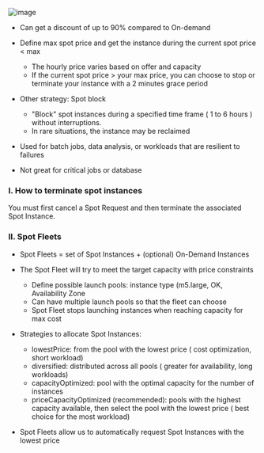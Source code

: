 ![image](https://github.com/nhvu95/aws-handbook/assets/26276890/7be977d8-90d6-48b8-9a92-a7dc1cdbe203)

* Can get a discount of up to 90% compared to On-demand
* Define max spot price and get the instance during the current spot price < max
    * The hourly price varies based on offer and capacity
    * If the current spot price > your max price, you can choose to stop or terminate your instance with a 2 minutes grace period

* Other strategy: Spot block
    * "Block" spot instances during a specified time frame ( 1 to 6 hours ) without interruptions.
    * In rare situations, the instance may be reclaimed

* Used for batch jobs, data analysis, or workloads that  are resilient to failures
* Not great for critical jobs or database

### I. How to terminate spot instances
You must first cancel a Spot Request and then terminate the associated Spot Instance.

### II. Spot Fleets
* Spot Fleets =  set of Spot Instances + (optional) On-Demand Instances
* The Spot Fleet will try to meet the target capacity with price constraints
    * Define possible launch pools: instance type (m5.large, OK, Availability Zone
    * Can have multiple launch pools so that the fleet can choose
    * Spot Fleet stops launching instances when reaching capacity for max cost
* Strategies to allocate Spot Instances:
    * lowestPrice: from the pool with the lowest price ( cost optimization, short workload)
    * diversified: distributed across all pools ( greater for availability, long workloads)
    * capacityOptimized: pool with the optimal capacity for the number of instances
    * priceCapacityOptimized (recommended): pools with the highest capacity available, then select the pool with the lowest price ( best choice for the most workload)

* Spot Fleets allow us to automatically request Spot Instances with the lowest price
